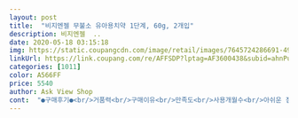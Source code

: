 ```yaml
---
layout: post 
title:  "비지엔젤 무불소 유아용치약 1단계, 60g, 2개입" 
description: 비지엔젤  ..
date: 2020-05-18 03:15:18 
img: https://static.coupangcdn.com/image/retail/images/7645724286691-49098fb5-a76d-4f4f-a0c2-b383496a8aeb.jpg 
linkUrl: https://link.coupang.com/re/AFFSDP?lptag=AF3600438&subid=ahnPublicAsk&pageKey=286767159&itemId=909056114&vendorItemId=5275419247&traceid=V0-113-ca9d263afd6cf096 
categories: [1011] 
color: A566FF 
price: 5540 
author: Ask View Shop 
cont:  "●구매후기●<br/>거품력<br/>구매이유<br/>만족도<br/>사용개월수<br/>아쉬운 점<br/>양치습관<br/>좋은 점<br/>향<br/>1.<br/> 캐릭터의 친숙함 (치로, 엄마까두리 등)으로 병아리에 대한 애정이 있어서 아이가 관심을 가지고 좋아함<br/>1.<br/> 투명한 튜브재질이 아니기때문에 치약의 남은 양은 확인하기 어려움<br/>2.<br/> 60g의 휴대할수 있는 실용성<br/>2.<br/> 겉포장지에 유통기한의 투명도로 인해 처음 소비나 구매를 할때 잘 보이지 않으면 불편할것 같음<br/>23개월여아<br/>3.<br/> 원색계열의 (빨강, 노랑, 파랑) 시각화로 제품의 뚜렷함<br/>4.<br/> 캡 재질로 거꾸로 세워놓아도 제품이 흐르지 않음<br/>4사 아이 어린이집에 치약보내야 하는데 없어서 구매합니다<br/>5.<br/> 치약의 투입구에 비닐재질로 한번 더 포장처리를 함으로써 위생과 청결에 신경씀<br/>6.<br/> 흘러내리는 액체성 묽은 타입이 아니고 다소 무거운 타입이라 칫솔에 묻혀주어도 금방 떨어지지 않음<br/>7.<br/> 합성첨가물이 많지 않아 좋음<br/>8.<br/> 유통기한이 넉넉함 (36개월)<br/>9.<br/> 라즈베리의 향이 은은하게 나서 좋음<br/>.<br/> ★구매이유.<br/> ★<br/>.<br/> ★상품평.<br/> ★<br/>가격도맘에들고 양도 적당해서<br/>구매하기전 하나하나 성분을 검색 비교해보고<br/>기존 무불소치약이 있는데 신생아때부터 쭉써오다가<br/>기존꺼는 양이많다보니 오래쓰고 찝찝했는데<br/>나쁘지않아요<br/>다쓰고 나머지 하나 쓰는게 좋아요<br/>맘에들어샀어요<br/>무엇보다 아이가 좋아하기때문에 재구매 의사는 200%<br/>뭔가 믿을만해요<br/>뱉는연습은 하고 있지만 치약은 꿀꺽 삼키는게 습관이라서 아기치약 사요 투명하고 어른치약정도의 점성이라서 쓰기 편할거같아요 너무 묽으면 줄줄 흘려서 불편하더라고요<br/>비지엔 베이비 치약 사용후기<br/>사용한지 한참됐는데 이 사이에서 나오는거품은없어요<br/>새로운걸로 바꿔주고싶어 구매했어요<br/>손에묻혀 비볐는데 거품이 생성되지않았어요<br/>손으로비비고 헹궜는데 아직 제손에 냄새가 나네요<br/>아주연하게 나면서 입냄새를 잡아줘요<br/>양치거부없이 잘따라오고<br/>은은한게 계속 맡고싶은향입니다<br/>은은한게 양치후 입안에 향이남아요<br/>이건 맘에드네요<br/>치약 맛이나 등등 가리거나 하지않아 아무거나 사용가능한 아이예요<br/>침으로 인해 거품같은게 보이는정도입니다<br/>" 
---
```

